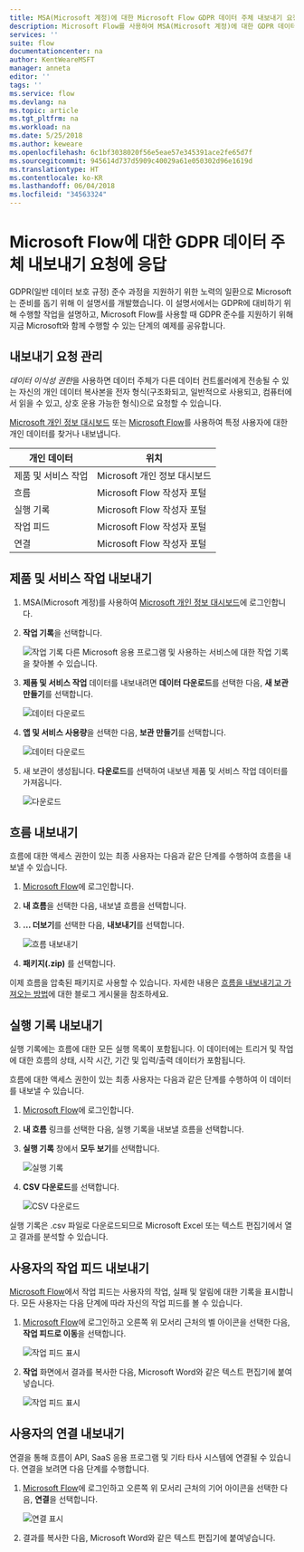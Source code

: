```yaml
---
title: MSA(Microsoft 계정)에 대한 Microsoft Flow GDPR 데이터 주체 내보내기 요청 | Microsoft Docs
description: Microsoft Flow를 사용하여 MSA(Microsoft 계정)에 대한 GDPR 데이터 주체 내보내기 요청에 응답하는 방법을 알아봅니다.
services: ''
suite: flow
documentationcenter: na
author: KentWeareMSFT
manager: anneta
editor: ''
tags: ''
ms.service: flow
ms.devlang: na
ms.topic: article
ms.tgt_pltfrm: na
ms.workload: na
ms.date: 5/25/2018
ms.author: keweare
ms.openlocfilehash: 6c1bf3038020f56e5eae57e345391ace2fe65d7f
ms.sourcegitcommit: 945614d737d5909c40029a61e050302d96e1619d
ms.translationtype: HT
ms.contentlocale: ko-KR
ms.lasthandoff: 06/04/2018
ms.locfileid: "34563324"
---
```

# <a name="responding-to-gdpr-data-subject-export-requests-for-microsoft-flow"></a>Microsoft Flow에 대한 GDPR 데이터 주체 내보내기 요청에 응답

GDPR(일반 데이터 보호 규정) 준수 과정을 지원하기 위한 노력의 일환으로 Microsoft는 준비를 돕기 위해 이 설명서를 개발했습니다. 이 설명서에서는 GDPR에 대비하기 위해 수행할 작업을 설명하고, Microsoft Flow를 사용할 때 GDPR 준수를 지원하기 위해 지금 Microsoft와 함께 수행할 수 있는 단계의 예제를 공유합니다.

## <a name="manage-export-requests"></a>내보내기 요청 관리

*데이터 이식성 권한*을 사용하면 데이터 주체가 다른 데이터 컨트롤러에게 전송될 수 있는 자신의 개인 데이터 복사본을 전자 형식(구조화되고, 일반적으로 사용되고, 컴퓨터에서 읽을 수 있고, 상호 운용 가능한 형식)으로 요청할 수 있습니다.

[Microsoft 개인 정보 대시보드](https://account.microsoft.com/privacy/) 또는 [Microsoft Flow](https://flow.microsoft.com/)를 사용하여 특정 사용자에 대한 개인 데이터를 찾거나 내보냅니다.

|개인 데이터|위치|
|-----------------|-------------------|
|제품 및 서비스 작업|Microsoft 개인 정보 대시보드|
|흐름|Microsoft Flow 작성자 포털|
|실행 기록|Microsoft Flow 작성자 포털|
|작업 피드|Microsoft Flow 작성자 포털|
|연결|Microsoft Flow 작성자 포털|

## <a name="export-product-and-service-activity"></a>제품 및 서비스 작업 내보내기

1. MSA(Microsoft 계정)를 사용하여 [Microsoft 개인 정보 대시보드](https://account.microsoft.com/privacy/)에 로그인합니다.
1. **작업 기록**을 선택합니다.

    ![작업 기록](./media/gdpr-dsr-export-msa/activityhistory.png) 다른 Microsoft 응용 프로그램 및 사용하는 서비스에 대한 작업 기록을 찾아볼 수 있습니다.
1. **제품 및 서비스 작업** 데이터를 내보내려면 **데이터 다운로드**를 선택한 다음, **새 보관 만들기**를 선택합니다.

    ![데이터 다운로드](./media/gdpr-dsr-export-msa/downloaddata.png)

1. **앱 및 서비스 사용량**을 선택한 다음, **보관 만들기**를 선택합니다.

    ![데이터 다운로드](./media/gdpr-dsr-export-msa/create-archive.png)
1. 새 보관이 생성됩니다. **다운로드**를 선택하여 내보낸 제품 및 서비스 작업 데이터를 가져옵니다.

    ![다운로드](./media/gdpr-dsr-export-msa/download.png)

## <a name="export-a-flow"></a>흐름 내보내기

흐름에 대한 액세스 권한이 있는 최종 사용자는 다음과 같은 단계를 수행하여 흐름을 내보낼 수 있습니다.

1. [Microsoft Flow](https://flow.microsoft.com/)에 로그인합니다.

1. **내 흐름**을 선택한 다음, 내보낼 흐름을 선택합니다.

1. **... 더보기**를 선택한 다음, **내보내기**를 선택합니다.

    ![흐름 내보내기](./media/gdpr-dsr-export/export-flow.png)

1. **패키지(.zip)** 를 선택합니다.

이제 흐름을 압축된 패키지로 사용할 수 있습니다. 자세한 내용은 [흐름을 내보내기고 가져오는 방법](https://flow.microsoft.com/blog/import-export-bap-packages/)에 대한 블로그 게시물을 참조하세요.

## <a name="export-run-history"></a>실행 기록 내보내기

실행 기록에는 흐름에 대한 모든 실행 목록이 포함됩니다. 이 데이터에는 트리거 및 작업에 대한 흐름의 상태, 시작 시간, 기간 및 입력/출력 데이터가 포함됩니다.

흐름에 대한 액세스 권한이 있는 최종 사용자는 다음과 같은 단계를 수행하여 이 데이터를 내보낼 수 있습니다.

1. [Microsoft Flow](https://flow.microsoft.com/)에 로그인합니다.
1. **내 흐름** 링크를 선택한 다음, 실행 기록을 내보낼 흐름을 선택합니다.
1. **실행 기록** 창에서 **모두 보기**를 선택합니다.

    ![실행 기록](./media/gdpr-dsr-export/run-history.png)

1. **CSV 다운로드**를 선택합니다.

    ![CSV 다운로드](./media/gdpr-dsr-export/download-csv.png)

실행 기록은 .csv 파일로 다운로드되므로 Microsoft Excel 또는 텍스트 편집기에서 열고 결과를 분석할 수 있습니다.

## <a name="export-a-users-activity-feed"></a>사용자의 작업 피드 내보내기

[Microsoft Flow](https://flow.microsoft.com/)에서 작업 피드는 사용자의 작업, 실패 및 알림에 대한 기록을 표시합니다. 모든 사용자는 다음 단계에 따라 자신의 작업 피드를 볼 수 있습니다.

1. [Microsoft Flow](http://flow.microsoft.com/)에 로그인하고 오른쪽 위 모서리 근처의 벨 아이콘을 선택한 다음, **작업 피드로 이동**을 선택합니다.

    ![작업 피드 표시](./media/gdpr-dsr-export/show-activity-feed.png)

1. **작업** 화면에서 결과를 복사한 다음, Microsoft Word와 같은 텍스트 편집기에 붙여넣습니다.

    ![작업 피드 표시](./media/gdpr-dsr-export/export-activity-feed.png)

## <a name="export-a-users-connections"></a>사용자의 연결 내보내기

연결을 통해 흐름이 API, SaaS 응용 프로그램 및 기타 타사 시스템에 연결될 수 있습니다. 연결을 보려면 다음 단계를 수행합니다.

1. [Microsoft Flow](http://flow.microsoft.com/)에 로그인하고 오른쪽 위 모서리 근처의 기어 아이콘을 선택한 다음, **연결**을 선택합니다.

    ![연결 표시](./media/gdpr-dsr-export/show-connections.png)
1. 결과를 복사한 다음, Microsoft Word와 같은 텍스트 편집기에 붙여넣습니다.
